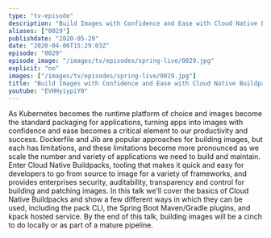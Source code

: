 ```yaml
---
type: "tv-episode"
description: "Build Images with Confidence and Ease with Cloud Native Buildpacks"
aliases: ["0029"]
publishdate: "2020-05-29"
date: "2020-04-06T15:29:03Z"
episode: "0029"
episode_image: "/images/tv/episodes/spring-live/0029.jpg"
explicit: "no"
images: ["/images/tv/episodes/spring-live/0029.jpg"]
title: "Build Images with Confidence and Ease with Cloud Native Buildpacks"
youtube: "EVHHyiypiY0"
---
```


As Kubernetes becomes the runtime platform of choice and images become the standard packaging for applications, turning apps into images with confidence and ease becomes a critical element to our productivity and success. Dockerfile and Jib are popular approaches for building images, but each has limitations, and these limitations become more pronounced as we scale the number and variety of applications we need to build and maintain. Enter Cloud Native Buildpacks, tooling that makes it quick and easy for developers to go from source to image for a variety of frameworks, and provides enterprises security, auditability, transparency and control for building and patching images. In this talk we'll cover the basics of Cloud Native Buildpacks and show a few different ways in which they can be used, including the pack CLI, the Spring Boot Maven/Gradle plugins, and kpack hosted service. By the end of this talk, building images will be a cinch to do locally or as part of a mature pipeline.

